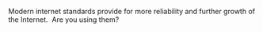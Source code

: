 
Modern internet standards provide for more reliability and further growth of the Internet.  
Are you using them?
